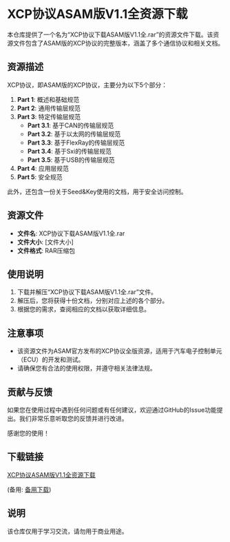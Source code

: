 # XCP协议ASAM版V1.1全资源下载

本仓库提供了一个名为“XCP协议下载ASAM版V1.1全.rar”的资源文件下载。该资源文件包含了ASAM版的XCP协议的完整版本，涵盖了多个通信协议和相关文档。

## 资源描述

XCP协议，即ASAM版的XCP协议，主要分为以下5个部分：

1. **Part 1**: 概述和基础规范
2. **Part 2**: 通用传输层规范
3. **Part 3**: 特定传输层规范
   - **Part 3.1**: 基于CAN的传输层规范
   - **Part 3.2**: 基于以太网的传输层规范
   - **Part 3.3**: 基于FlexRay的传输层规范
   - **Part 3.4**: 基于Sxi的传输层规范
   - **Part 3.5**: 基于USB的传输层规范
4. **Part 4**: 应用层规范
5. **Part 5**: 安全规范

此外，还包含一份关于Seed&Key使用的文档，用于安全访问控制。

## 资源文件

- **文件名**: XCP协议下载ASAM版V1.1全.rar
- **文件大小**: [文件大小]
- **文件格式**: RAR压缩包

## 使用说明

1. 下载并解压“XCP协议下载ASAM版V1.1全.rar”文件。
2. 解压后，您将获得十份文档，分别对应上述的各个部分。
3. 根据您的需求，查阅相应的文档以获取详细信息。

## 注意事项

- 该资源文件为ASAM官方发布的XCP协议全版资源，适用于汽车电子控制单元（ECU）的开发和测试。
- 请确保您有合法的使用权限，并遵守相关法律法规。

## 贡献与反馈

如果您在使用过程中遇到任何问题或有任何建议，欢迎通过GitHub的Issue功能提出。我们非常乐意听取您的反馈并进行改进。

感谢您的使用！

## 下载链接
[XCP协议ASAM版V1.1全资源下载](https://pan.quark.cn/s/47cd2c97b673) 

(备用: [备用下载](https://pan.baidu.com/s/1YkF_H-S64o2dkEPsdUCrpw?pwd=1234))

## 说明

该仓库仅用于学习交流，请勿用于商业用途。
